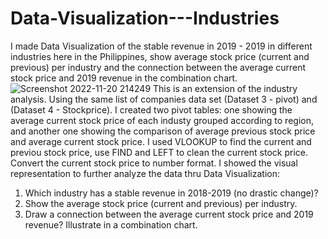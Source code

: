 # Data-Visualization---Industries
I made Data Visualization of the stable revenue in 2019 - 2019 in different industries here in the Philippines, show average stock price (current and previous) per industry and the connection between the average current stock price and 2019 revenue in the combination chart.
![Screenshot 2022-11-20 214249](https://user-images.githubusercontent.com/118483157/202974256-0860d6dd-fd83-4bdc-b76f-851c91c00504.png)
This is an extension of the industry analysis. Using the same list of companies data set (Dataset 3 - pivot) and (Dataset 4 - Stockprice).
I created two pivot tables: one showing the average current stock price of each industy grouped according to region, and another one showing the comparison of average previous stock price and average current stock price.
I used VLOOKUP to find the current and previou stock price, use FIND and LEFT to clean the current stock price. Convert the current stock price to number format.
I showed the visual representation to further analyze the data thru Data Visualization:
1) Which industry has a stable revenue in 2018-2019 (no drastic change)?
2) Show the average stock price (current and previous) per industry.
3) Draw a connection between the average current stock price and 2019 revenue? Illustrate in a combination chart.
